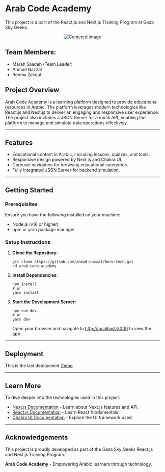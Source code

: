 # Arab Code Academy

This project is a part of the React.js and Next.js Training Program at Gaza Sky Geeks.
<div align="center">
  <img src="https://github.com/user-attachments/assets/2091d904-368b-4d34-a048-1bb4cea1cf1d" alt="Centered Image">
</div>

## Team Members:

- Marah Saadeh (Team Leader)
- Ahmad Nazzal
- Reema Zakout

## Project Overview

Arab Code Academy is a learning platform designed to provide educational resources in Arabic. The platform leverages modern technologies like React.js and Next.js to deliver an engaging and responsive user experience. The project also includes a JSON Server for a mock API, enabling the platform to manage and simulate data operations effectively.

---

## Features

- Educational content in Arabic, including lessons, quizzes, and tools.
- Responsive design powered by Next.js and Chakra UI.
- Carousel navigation for browsing educational categories.
- Fully integrated JSON Server for backend simulation.

---

## Getting Started

### Prerequisites

Ensure you have the following installed on your machine:

- Node.js (v16 or higher)
- npm or yarn package manager

### Setup Instructions

1. **Clone the Repository:**

   ```
   git clone https://github.com/ahmad-nazzal/hero-tech.git
   cd arab-code-academy
   ```

2. **Install Dependencies:**

   ```
   npm install
   # or
   yarn install
   ```

3. **Start the Development Server:**

   ```
   npm run dev
   # or
   yarn dev
   ```

   Open your browser and navigate to [http://localhost:3000](http://localhost:3000) to view the app.

---

## Deployment
This is the last deployment <a href="https://hero-tech-two.vercel.app/" target="_blank">Demo</a>


---

## Learn More

To dive deeper into the technologies used in this project:

- [Next.js Documentation](https://nextjs.org/docs) - Learn about Next.js features and API.
- [React.js Documentation](https://reactjs.org/docs/getting-started.html) - Learn React fundamentals.
- [Chakra UI Documentation](https://chakra-ui.com/docs) - Explore the UI framework used.

---

## Acknowledgements

This project is proudly developed as part of the Gaza Sky Geeks React.js and Next.js Training Program.

**Arab Code Academy** - Empowering Arabic learners through technology.
